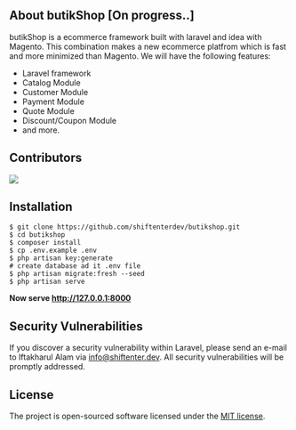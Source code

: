 ## About butikShop [On progress..]

butikShop is a ecommerce framework built with laravel and idea with Magento. This combination makes a new ecommerce platfrom which is fast and more minimized than Magento. We will have the following features:

- Laravel framework
- Catalog Module
- Customer Module
- Payment Module
- Quote Module
- Discount/Coupon Module
- and more.

## Contributors

<a href="https://github.com/shiftenterdev/butikshop/graphs/contributors">
  <img src="https://contributors-img.web.app/image?repo=shiftenterdev/butikshop" />
</a>

## Installation

```shell script
$ git clone https://github.com/shiftenterdev/butikshop.git
$ cd butikshop
$ composer install
$ cp .env.example .env
$ php artisan key:generate
# create database ad it .env file
$ php artisan migrate:fresh --seed
$ php artisan serve
```
**Now serve http://127.0.0.1:8000**

## Security Vulnerabilities

If you discover a security vulnerability within Laravel, please send an e-mail to Iftakharul Alam via [info@shiftenter.dev](mailto:info@shiftenter.dev). All security vulnerabilities will be promptly addressed.

## License

The project is open-sourced software licensed under the [MIT license](https://opensource.org/licenses/MIT).
